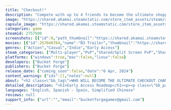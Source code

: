 ```yaml
---
title: "Checkout!"
description: "Compete with up to 4 friends to become the ultimate shopper. Check out your shopping list’s items while avoiding the map’s hazards and setting traps for your opponents. Play locally or online with Remote Play."
image: "https://shared.akamai.steamstatic.com/store_item_assets/steam/apps/2757500/header.jpg?t=1729876814"
capsule_image: "https://shared.akamai.steamstatic.com/store_item_assets/steam/apps/2757500/capsule_231x87.jpg?t=1729876814"
categories: game
steamid: 2757500
screenshots: [{"id":0,"path_thumbnail":"https://shared.akamai.steamstatic.com/store_item_assets/steam/apps/2757500/ss_ca10619bf736dd044c0a5814f3b0d1d1b2dff4b8.600x338.jpg?t=1729876814","path_full":"https://shared.akamai.steamstatic.com/store_item_assets/steam/apps/2757500/ss_ca10619bf736dd044c0a5814f3b0d1d1b2dff4b8.1920x1080.jpg?t=1729876814"},{"id":1,"path_thumbnail":"https://shared.akamai.steamstatic.com/store_item_assets/steam/apps/2757500/ss_cba76c8922862f61414ee9e8b0261311a807f942.600x338.jpg?t=1729876814","path_full":"https://shared.akamai.steamstatic.com/store_item_assets/steam/apps/2757500/ss_cba76c8922862f61414ee9e8b0261311a807f942.1920x1080.jpg?t=1729876814"},{"id":2,"path_thumbnail":"https://shared.akamai.steamstatic.com/store_item_assets/steam/apps/2757500/ss_e80e69ecee3fff188eecabfb6ee161dbd9de66c1.600x338.jpg?t=1729876814","path_full":"https://shared.akamai.steamstatic.com/store_item_assets/steam/apps/2757500/ss_e80e69ecee3fff188eecabfb6ee161dbd9de66c1.1920x1080.jpg?t=1729876814"},{"id":3,"path_thumbnail":"https://shared.akamai.steamstatic.com/store_item_assets/steam/apps/2757500/ss_1611cae295cbfb7d25febd170b911fec3cf2e4c2.600x338.jpg?t=1729876814","path_full":"https://shared.akamai.steamstatic.com/store_item_assets/steam/apps/2757500/ss_1611cae295cbfb7d25febd170b911fec3cf2e4c2.1920x1080.jpg?t=1729876814"},{"id":4,"path_thumbnail":"https://shared.akamai.steamstatic.com/store_item_assets/steam/apps/2757500/ss_9ae0ca92b02c81b93a9262e5f7d81f09612a39c2.600x338.jpg?t=1729876814","path_full":"https://shared.akamai.steamstatic.com/store_item_assets/steam/apps/2757500/ss_9ae0ca92b02c81b93a9262e5f7d81f09612a39c2.1920x1080.jpg?t=1729876814"},{"id":5,"path_thumbnail":"https://shared.akamai.steamstatic.com/store_item_assets/steam/apps/2757500/ss_13959fb826a0120b405441bc7ddb4a53ea6733ba.600x338.jpg?t=1729876814","path_full":"https://shared.akamai.steamstatic.com/store_item_assets/steam/apps/2757500/ss_13959fb826a0120b405441bc7ddb4a53ea6733ba.1920x1080.jpg?t=1729876814"}]
movies: [{"id":257040784,"name":"Ñ3 Trailer","thumbnail":"https://shared.akamai.steamstatic.com/store_item_assets/steam/apps/257040784/movie.293x165.jpg?t=1722261224","webm":{"480":"http://video.akamai.steamstatic.com/store_trailers/257040784/movie480_vp9.webm?t=1722261224","max":"http://video.akamai.steamstatic.com/store_trailers/257040784/movie_max_vp9.webm?t=1722261224"},"mp4":{"480":"http://video.akamai.steamstatic.com/store_trailers/257040784/movie480.mp4?t=1722261224","max":"http://video.akamai.steamstatic.com/store_trailers/257040784/movie_max.mp4?t=1722261224"},"highlight":true},{"id":256996733,"name":"Early Access Trailer","thumbnail":"https://shared.akamai.steamstatic.com/store_item_assets/steam/apps/256996733/movie.293x165.jpg?t=1722261228","webm":{"480":"http://video.akamai.steamstatic.com/store_trailers/256996733/movie480_vp9.webm?t=1722261228","max":"http://video.akamai.steamstatic.com/store_trailers/256996733/movie_max_vp9.webm?t=1722261228"},"mp4":{"480":"http://video.akamai.steamstatic.com/store_trailers/256996733/movie480.mp4?t=1722261228","max":"http://video.akamai.steamstatic.com/store_trailers/256996733/movie_max.mp4?t=1722261228"},"highlight":true}]
genres: ["Action","Casual","Indie","Early Access"]
steam_categories: ["Multi-player","PvP","Shared/Split Screen PvP","Shared/Split Screen","Partial Controller Support","Remote Play Together","Family Sharing"]
platforms: {"windows":true,"mac":false,"linux":false}
developers: ["Bucket Forge"]
publishers: ["Bucket Forge"]
release_date: {"coming_soon":false,"date":"6 Apr, 2024"}
content_warning: {"ids":[],"notes":null}
about: "<h2 class=\"bb_tag\">WHO WILL BECOME THE ULTIMATE CHECKOUT CHAMPION?</h2>In Checkout! you compete to be the first player to turn in all the items in your shopping list. We have a variety of  environments, game modes, and modifiers for you to enjoy. Up to 4 players can play locally or online via Steam Remote Play.<br><br><img class=\"bb_img\" src=\"https://shared.akamai.steamstatic.com/store_item_assets/steam/apps/2757500/extras/gif_gameplay_sequence.gif?t=1729876814\" /><h2 class=\"bb_tag\">MULTIDIMENSIONAL MARKET MAYHEM</h2>Prove your worth in supermarkets from different dimensions, each with its own set of unique items, hazards and traps.<br><br><img class=\"bb_img\" src=\"https://shared.akamai.steamstatic.com/store_item_assets/steam/apps/2757500/extras/gif_themes_english.gif?t=1729876814\" /><h2 class=\"bb_tag\">GAMEMODE GALORE</h2>Your skills will be put to the test in a variaty of game modes.<br><br><img class=\"bb_img\" src=\"https://shared.akamai.steamstatic.com/store_item_assets/steam/apps/2757500/extras/Banner_EN.png?t=1729876814\" />"
detailed_description: "<h1>Early Access Roadmap</h1><p><p class=\"bb_paragraph\"><img class=\"bb_img\" src=\"https://shared.akamai.steamstatic.com/store_item_assets/steam/apps/2757500/extras/roadmap_update_en.png?t=1729876814\" /></p></p><br><h1>About the Game</h1><h2 class=\"bb_tag\">WHO WILL BECOME THE ULTIMATE CHECKOUT CHAMPION?</h2>In Checkout! you compete to be the first player to turn in all the items in your shopping list. We have a variety of  environments, game modes, and modifiers for you to enjoy. Up to 4 players can play locally or online via Steam Remote Play.<br><br><img class=\"bb_img\" src=\"https://shared.akamai.steamstatic.com/store_item_assets/steam/apps/2757500/extras/gif_gameplay_sequence.gif?t=1729876814\" /><h2 class=\"bb_tag\">MULTIDIMENSIONAL MARKET MAYHEM</h2>Prove your worth in supermarkets from different dimensions, each with its own set of unique items, hazards and traps.<br><br><img class=\"bb_img\" src=\"https://shared.akamai.steamstatic.com/store_item_assets/steam/apps/2757500/extras/gif_themes_english.gif?t=1729876814\" /><h2 class=\"bb_tag\">GAMEMODE GALORE</h2>Your skills will be put to the test in a variaty of game modes.<br><br><img class=\"bb_img\" src=\"https://shared.akamai.steamstatic.com/store_item_assets/steam/apps/2757500/extras/Banner_EN.png?t=1729876814\" />"
languages: "English, Spanish - Spain, Simplified Chinese"
reviews: null
support_info: {"url":"","email":"bucketforgegames@gmail.com"}
---
```


